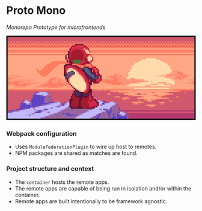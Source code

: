 # Proto Mono
_Monorepo Prototype for microfrontends_

<img src="docs/proto.gif" alt="proto man">

### Webpack configuration
- Uses `ModuleFederationPlugin` to wire up host to remotes.
- NPM packages are shared as matches are found.

### Project structure and context
- The `container` hosts the remote apps.
- The remote apps are capable of being run in isolation and/or within the container.
- Remote apps are built intentionally to be framework agnostic.